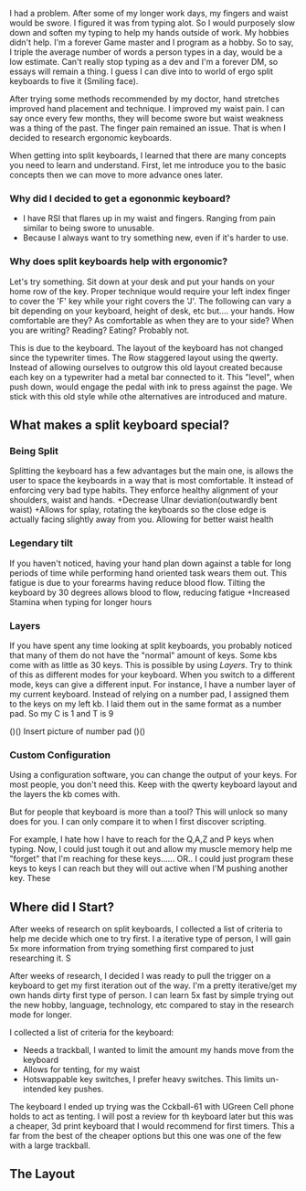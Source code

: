 I had a problem. After some of my longer work days, my fingers and waist would be swore. I figured it was from typing alot. So I would purposely slow down and soften my typing to help my hands outside of work. My hobbies didn't help. I'm a forever Game master and I program as a hobby. So to say, I triple the average number of words a person types in a day, would be a low estimate. Can't really stop typing as a dev and I'm a forever DM, so essays will remain a thing. I guess I can dive into to world of ergo split keyboards to five it (Smiling face). 

After trying some methods recommended by my doctor, hand stretches improved hand placement and technique. I improved my waist pain. I can say once every few months, they will become swore but waist weakness was a thing of the past. The finger pain remained an issue. That is when I decided to research ergonomic keyboards. 

When getting into split keyboards, I learned that there are many concepts you need to learn and understand. First, let me introduce you to the basic concepts then we can move to more advance ones later. 

### Why did I decided to get a egononmic keyboard?
- I have RSI that flares up in my waist and fingers. Ranging from pain similar to being swore to unusable. 
- Because I always want to try something new, even if it's harder to use. 


### Why does split keyboards help with ergonomic?

Let's try something. Sit down at your desk and put your hands on your home row of the key. Proper technique would require your left index finger to cover the 'F' key while your right covers the 'J'. The following can vary a bit depending on your keyboard, height of desk, etc but.... your hands. How comfortable are they? As comfortable as when they are to your side? When you are writing? Reading? Eating? Probably not. 
 
This is due to the keyboard. The layout of the keyboard has not changed since the typewriter times. The Row staggered layout using the qwerty. Instead of allowing ourselves to outgrow this old layout created because each key on a typewriter had a metal bar connected to it. This "level", when push down, would engage the pedal with ink to press against the page. We stick with this old style while othe alternatives are introduced and mature. 

## What makes a split keyboard special?
### Being Split
Splitting the keyboard has a few advantages but the main one, is allows the user to space the keyboards in a way that is most comfortable. It instead of enforcing very bad type habits. They enforce healthy alignment of your shoulders, waist and hands.
+Decrease Ulnar deviation(outwardly bent waist)
+Allows for splay, rotating the keyboards so the close edge is actually facing slightly away from you. Allowing for better waist health

### Legendary tilt 
If you haven't noticed, having your hand plan down against a table for long periods of time while performing hand oriented task wears them out. This fatigue is due to your forearms having reduce blood flow. Tilting the keyboard by 30 degrees allows blood to flow, reducing fatigue
+Increased Stamina when typing for longer hours

### Layers
If you have spent any time looking at split keyboards, you probably noticed that many of them do not have the "normal" amount of keys. Some kbs come with as little as 30 keys. This is possible by using *Layers*. Try to think of this as different modes for your keyboard. When you switch to a different mode, keys can give a different input. For instance, I have a number layer of my current keyboard. Instead of relying on a number pad, I assigned them to the keys on my left kb. I laid them out in the same format as a number pad. So my C is 1 and T is 9 

()() Insert picture of number pad ()()

### Custom Configuration 
Using a configuration software, you can change the output of your keys. For most people, you don't need this. Keep with the qwerty keyboard layout and the layers the kb comes with. 

But for people that keyboard is more than a tool? This will unlock so many does for you. I can only compare it to when I first discover scripting. 

For example, I hate how I have to reach for the Q,A,Z and P keys when typing. Now, I could just tough it out and allow my muscle memory help me "forget" that I'm reaching for these keys...... OR..
I could just program these keys to keys I can reach but they will out active when I'M pushing another key. These


## Where did I Start?
After weeks of research on split keyboards, I collected a list of criteria to help me decide which one to try first. I a iterative type of person, I will gain 5x more information from trying something first compared to just researching it. S 

After weeks of research, I decided I was ready to pull the trigger on a keyboard to get my first iteration out of the way. I'm a pretty iterative/get my own hands dirty first type of person. I can learn 5x fast by simple trying out the new hobby, language, technology, etc compared to stay in the research mode for longer. 

I collected a list of criteria for the keyboard:
- Needs a trackball, I wanted to limit the amount my hands move from the keyboard
- Allows for tenting, for my waist
- Hotswappable key switches, I prefer heavy switches. This limits un-intended key pushes.

The keyboard I ended up trying was the Cckball-61 with UGreen Cell phone holds to act as tenting. I will post a review for th keyboard later but this was a cheaper, 3d print keyboard that I would recommend for first timers. This a far from the best of the cheaper options but this one was one of the few with a large trackball. 
## The Layout 